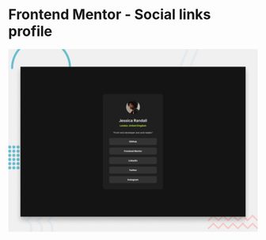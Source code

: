 # Frontend Mentor - Social links profile
![Design preview for the Social links profile coding challenge](./preview.jpg)
